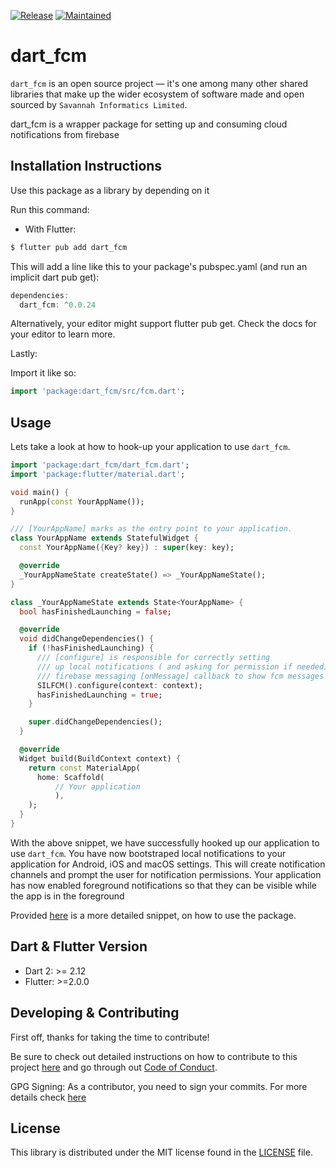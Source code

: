 [![Release](https://img.shields.io/badge/Version-^0.0.24-success.svg?style=for-the-badge)](https://shields.io/)
[![Maintained](https://img.shields.io/badge/Maintained-Actively-informational.svg?style=for-the-badge)](https://shields.io/)

# dart_fcm

`dart_fcm` is an open source project &mdash; it's one among many other shared libraries that make up the wider ecosystem of software made and open sourced by `Savannah Informatics Limited`.

dart_fcm is a wrapper package for setting up and consuming cloud notifications from firebase

## Installation Instructions

Use this package as a library by depending on it

Run this command:

- With Flutter:

```dart
$ flutter pub add dart_fcm
```

This will add a line like this to your package's pubspec.yaml (and run an implicit dart pub get):

```dart
dependencies:
  dart_fcm: ^0.0.24
```

Alternatively, your editor might support flutter pub get. Check the docs for your editor to learn more.

Lastly:

Import it like so:

```dart
import 'package:dart_fcm/src/fcm.dart';

```

## Usage

Lets take a look at how to hook-up your application to use `dart_fcm`.

```dart
import 'package:dart_fcm/dart_fcm.dart';
import 'package:flutter/material.dart';

void main() {
  runApp(const YourAppName());
}

/// [YourAppName] marks as the entry point to your application.
class YourAppName extends StatefulWidget {
  const YourAppName({Key? key}) : super(key: key);

  @override
  _YourAppNameState createState() => _YourAppNameState();
}

class _YourAppNameState extends State<YourAppName> {
  bool hasFinishedLaunching = false;

  @override
  void didChangeDependencies() {
    if (!hasFinishedLaunching) {
      /// [configure] is responsible for correctly setting
      /// up local notifications ( and asking for permission if needed) and wiring-up
      /// firebase messaging [onMessage] callback to show fcm messages
      SILFCM().configure(context: context);
      hasFinishedLaunching = true;
    }

    super.didChangeDependencies();
  }

  @override
  Widget build(BuildContext context) {
    return const MaterialApp(
      home: Scaffold(
          // Your application
          ),
    );
  }
}

```

With the above snippet, we have successfully hooked up our application to use `dart_fcm`.
You have now bootstraped local notifications to your application for Android, iOS and macOS settings.
This will create notification channels and prompt the user for notification permissions. 
Your application has now enabled foreground notifications so that they can be visible while the app is in the foreground

Provided [here](https://github.com/savannahghi/dart_fcm/tree/main/example) is a more detailed snippet, on how to use the package.

## Dart & Flutter Version

- Dart 2: >= 2.12
- Flutter: >=2.0.0

## Developing & Contributing

First off, thanks for taking the time to contribute!

Be sure to check out detailed instructions on how to contribute to this project [here](https://github.com/savannahghi/dart_fcm/blob/main/CONTRIBUTING.md) and go through out [Code of Conduct](https://github.com/savannahghi/dart_fcm/blob/main/CONTRIBUTING.md).

GPG Signing: 
As a contributor, you need to sign your commits. For more details check [here](https://docs.github.com/en/github/authenticating-to-github/managing-commit-signature-verification/signing-commits)

## License

This library is distributed under the MIT license found in the [LICENSE](https://github.com/savannahghi/dart_fcm/blob/main/LICENSE) file.